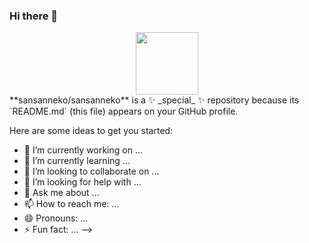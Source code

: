 ### Hi there 👋
<div id="header" align="center">
  <img src="![image](https://github.com/sansanneko/sansanneko/assets/117953264/773c1476-090f-449b-87bf-f2fc4843b58a)
" width="100"/>
</div>
**sansanneko/sansanneko** is a ✨ _special_ ✨ repository because its `README.md` (this file) appears on your GitHub profile.

Here are some ideas to get you started:

- 🔭 I’m currently working on ...
- 🌱 I’m currently learning ...
- 👯 I’m looking to collaborate on ...
- 🤔 I’m looking for help with ...
- 💬 Ask me about ...
- 📫 How to reach me: ...
- 😄 Pronouns: ...
- ⚡ Fun fact: ...
-->
